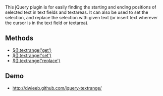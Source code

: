 This jQuery plugin is for easily finding the starting and ending positions of selected text in text fields and textareas. It can also be used to set the selection, and replace the selection with given text (or insert text wherever the cursor is in the text field or textarea).

## Methods
* [$().textrange('get')](https://github.com/dwieeb/jquery-textrange/wiki/Get)
* [$().textrange('set')](https://github.com/dwieeb/jquery-textrange/wiki/Set)
* [$().textrange('replace')](https://github.com/dwieeb/jquery-textrange/wiki/Replace)

## Demo
* http://dwieeb.github.com/jquery-textrange/